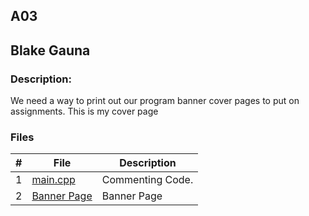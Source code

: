 ## A03
## Blake Gauna
### Description:

We need a way to print out our program banner cover pages to put on assignments. This is my cover page

### Files
|   #   | File            | Description                                        |
| :---: | --------------- | -------------------------------------------------- |
|   1   | [main.cpp](https://github.com/blakeGauna/3013-Algorithms-Gauna/blob/main/Assignments/AO3/main.cpp)  | Commenting Code.                                    |
|   2   | [Banner Page](https://github.com/blakeGauna/3013-Algorithms-Gauna/blob/main/Assignments/AO3/banner%20(a03)%203013.cpp)  |  Banner Page        |
